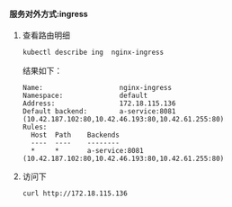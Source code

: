 #### 服务对外方式:ingress

1. 查看路由明细
    ```bash
    kubectl describe ing  nginx-ingress
    ```
    结果如下：
    ```text
    Name:                   nginx-ingress
    Namespace:              default
    Address:                172.18.115.136
    Default backend:        a-service:8081 (10.42.187.102:80,10.42.46.193:80,10.42.61.255:80)
    Rules:
      Host  Path    Backends
      ----  ----    --------
      *     *       a-service:8081 (10.42.187.102:80,10.42.46.193:80,10.42.61.255:80)
    ```
2. 访问下
    ```bash
    curl http://172.18.115.136  
    ```    